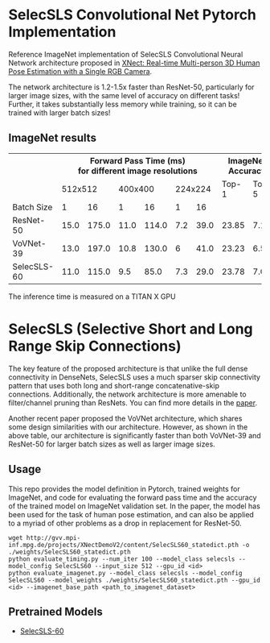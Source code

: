 # SelecSLS Convolutional Net Pytorch Implementation
Reference ImageNet implementation of SelecSLS Convolutional Neural Network architecture proposed in [XNect: Real-time Multi-person 3D Human Pose Estimation with a Single RGB Camera](https://arxiv.org/abs/1907.00837).

The network architecture is 1.2-1.5x faster than ResNet-50, particularly for larger image sizes, with the same level of accuracy on different tasks! Further, it takes substantially less memory while training, so it can be trained with larger batch sizes!

## ImageNet results
    
<table>
  <tr>
    <th></th>
    <th colspan="6">Forward Pass Time (ms)<br>for different image resolutions</th>
    <th colspan="2">ImageNet<br>Accuracy</th>
  </tr>
  <tr>
    <td></td>
    <td colspan="2">512x512</td>
    <td colspan="2">400x400</td>
    <td colspan="2">224x224</td>
    <td>Top-1</td>
    <td>Top-5</td>
  </tr>
  <tr>
    <td>Batch Size</td>
    <td>1</td>
    <td>16</td>
    <td>1</td>
    <td>16</td>
    <td>1</td>
    <td>16</td>
    <td></td>
    <td></td>
  </tr>
  <tr>
    <td>ResNet-50</td>
    <td>15.0</td>
    <td>175.0</td>
    <td>11.0</td>
    <td>114.0</td>
    <td>7.2</td>
    <td>39.0</td>
    <td>23.85</td>
    <td>7.13</td>
  </tr>
  <tr>
    <td>VoVNet-39</td>
    <td>13.0</td>
    <td>197.0</td>
    <td>10.8</td>
    <td>130.0</td>
    <td>6</td>
    <td>41.0</td>
    <td>23.23</td>
    <td>6.57</td>
  </tr>
  <tr>
    <td>SelecSLS-60</td>
    <td>11.0</td>
    <td>115.0</td>
    <td>9.5</td>
    <td>85.0</td>
    <td>7.3</td>
    <td>29.0</td>
    <td>23.78</td>
    <td>7.04</td>
  </tr>
</table>

The inference time is measured on a TITAN X GPU

# SelecSLS (Selective Short and Long Range Skip Connections)
The key feature of the proposed architecture is that unlike the full dense connectivity in DenseNets, SelecSLS uses a much sparser skip connectivity pattern that uses both long and short-range concatenative-skip connections. Additionally, the network architecture is more amenable to filter/channel pruning than ResNets.
You can find more details in the [paper](https://arxiv.org/abs/1907.00837).

Another recent paper proposed the VoVNet architecture, which shares some design similarities with our architecture. However, as shown in the above table, our architecture is significantly faster than both VoVNet-39 and ResNet-50 for larger batch sizes as well as larger image sizes.

## Usage
This repo provides the model definition in Pytorch, trained weights for ImageNet, and code for evaluating the forward pass time
and the accuracy of the trained model on ImageNet validation set. 
In the paper, the model has been used for the task of human pose estimation, and can also be applied to a myriad of other problems as a drop in replacement for ResNet-50.

```
wget http://gvv.mpi-inf.mpg.de/projects/XNectDemoV2/content/SelecSLS60_statedict.pth -o ./weights/SelecSLS60_statedict.pth
python evaluate_timing.py --num_iter 100 --model_class selecsls --model_config SelecSLS60 --input_size 512 --gpu_id <id>
python evaluate_imagenet.py --model_class selecsls --model_config SelecSLS60 --model_weights ./weights/SelecSLS60_statedict.pth --gpu_id <id> --imagenet_base_path <path_to_imagenet_dataset>
```

## Pretrained Models
- [SelecSLS-60](http://gvv.mpi-inf.mpg.de/projects/XNectDemoV2/content/SelecSLS60_statedict.pth)






